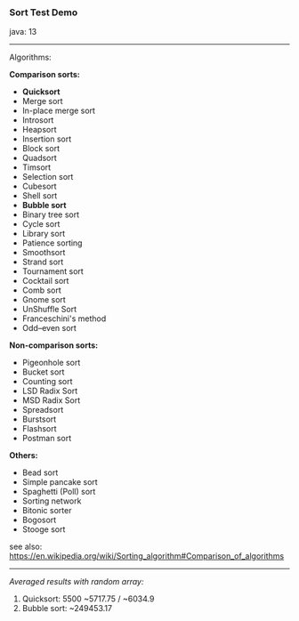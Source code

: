 ### Sort Test Demo

java: 13

---

Algorithms:

**Comparison sorts:**

* **Quicksort**
* Merge sort
* In-place merge sort
* Introsort
* Heapsort
* Insertion sort
* Block sort
* Quadsort 
* Timsort
* Selection sort
* Cubesort
* Shell sort
* **Bubble sort**
* Binary tree sort
* Cycle sort
* Library sort
* Patience sorting 
* Smoothsort
* Strand sort
* Tournament sort
* Cocktail sort
* Comb sort
* Gnome sort
* UnShuffle Sort
* Franceschini's method
* Odd–even sort

**Non-comparison sorts:**

* Pigeonhole sort
* Bucket sort 
* Counting sort
* LSD Radix Sort
* MSD Radix Sort
* Spreadsort
* Burstsort
* Flashsort
* Postman sort

**Others:**

* Bead sort
* Simple pancake sort 	
* Spaghetti (Poll) sort
* Sorting network
* Bitonic sorter
* Bogosort
* Stooge sort


see also: https://en.wikipedia.org/wiki/Sorting_algorithm#Comparison_of_algorithms

---

_Averaged results with random array:_

1) Quicksort: 5500 ~5717.75 / ~6034.9
2) Bubble sort: ~249453.17

